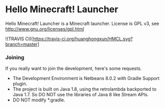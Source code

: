 # Hello Minecraft! Launcher
Hello Minecraft! Launcher is a Minecraft launcher.
License is GPL v3, see http://www.gnu.org/licenses/gpl.html

!(TRAVIS CI)[https://travis-ci.org/huanghongxun/HMCL.svg?branch=master]

### Joining
If you really want to join the development, here's some requests.
* The Development Environment is Netbeans 8.0.2 with Gradle Support plugin.
* The project is built on Java 1.8, using the retrolambda backported to Java 1.7. So DO NOT use the libraries of Java 8 like Stream APIs.
* DO NOT modify *.gradle.
